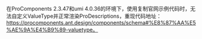 在ProComponents 2.3.47和umi 4.0.36的环境下，使用复制官网示例代码时，无法自定义ValueType并正常渲染ProDescriptions，重现代码地址：https://procomponents.ant.design/components/schema#%E8%87%AA%E5%AE%9A%E4%B9%89-valuetype。
